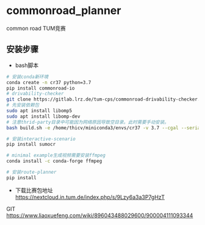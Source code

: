 # commonroad_planner
common road TUM竞赛


## 安装步骤
- bash脚本
```bash
# 安装conda新环境
conda create -n cr37 python=3.7
pip install commonroad-io
# drivability-checker
git clone https://gitlab.lrz.de/tum-cps/commonroad-drivability-checker.git
# 先安装依赖包
sudo apt install libomp5
sudo apt install libomp-dev
# 注意thrid-party目录中可能因为网络原因导致空目录。此时需要手动安装。
bash build.sh -e /home/thicv/miniconda3/envs/cr37 -v 3.7 --cgal --serializer -i -j 2

# 安装interactive-scenario
pip install sumocr

# minimal example生成视频需要安装ffmpeg
conda install -c conda-forge ffmpeg

# 安装route-planner
pip install 
```
-  下载比赛包地址
https://nextcloud.in.tum.de/index.php/s/9Lzy6a3a3P7gHzT

GIT 
https://www.liaoxuefeng.com/wiki/896043488029600/900004111093344